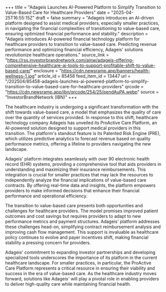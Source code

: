 +++
title = "Adageis Launches AI-Powered Platform to Simplify Transition to Value-Based Care for Healthcare Providers"
date = "2025-04-25T16:55:15Z"
draft = false
summary = "Adageis introduces an AI-driven platform designed to assist medical providers, especially smaller practices, in navigating the financial complexities of transitioning to value-based care, ensuring optimized financial performance and stability."
description = "Adageis introduces AI-powered financial technology platform for healthcare providers to transition to value-based care. Predicting revenue performance and optimizing financial efficiency, Adageis' solutions revolutionize healthcare operations."
source_link = "https://rss.investorbrandnetwork.com/ainw/adageis-offering-comprehensive-healthcare-ai-tools-to-support-profitable-shift-to-value-based-care/"
enclosure = "https://cdn.newsramp.app/banners/health-wellness-1.jpg"
article_id = 85458
feed_item_id = 13447
url = "/202504/85458-adageis-launches-ai-powered-platform-to-simplify-transition-to-value-based-care-for-healthcare-providers"
qrcode = "https://cdn.newsramp.app/ibn/qrcode/254/25/pendAuPA.webp"
source = "InvestorBrandNetwork (IBN)"
+++

<p>The healthcare industry is undergoing a significant transformation with the shift towards value-based care, a model that emphasizes the quality of care over the quantity of services provided. In response to this shift, healthcare technology company Adageis has unveiled its ProActive Care Platform, an AI-powered solution designed to support medical providers in this transition. The platform's standout feature is its Patented Risk Engine (PRE), which utilizes predictive analytics to forecast revenue based on quality performance metrics, offering a lifeline to providers navigating the new landscape.</p><p>Adageis' platform integrates seamlessly with over 90 electronic health record (EHR) systems, providing a comprehensive tool that aids providers in understanding and maximizing their insurance reimbursements. This integration is crucial for smaller practices that may lack the resources to independently analyze the financial implications of value-based care contracts. By offering real-time data and insights, the platform empowers providers to make informed decisions that enhance their financial performance and operational efficiency.</p><p>The transition to value-based care presents both opportunities and challenges for healthcare providers. The model promises improved patient outcomes and cost savings but requires providers to adapt to new performance metrics and payment structures. Adageis' platform addresses these challenges head-on, simplifying contract reimbursement analysis and improving cash flow management. This support is invaluable as healthcare policy continues to evolve and payer incentives shift, making financial stability a pressing concern for providers.</p><p>Adageis' commitment to expanding investor partnerships and developing specialized tools underscores the importance of its platform in the current healthcare landscape. For smaller practices, in particular, the ProActive Care Platform represents a critical resource in ensuring their viability and success in the era of value-based care. As the healthcare industry moves forward, solutions like Adageis' will play a pivotal role in enabling providers to deliver high-quality care while maintaining financial health.</p>